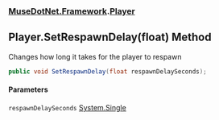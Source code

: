 ### [MuseDotNet.Framework](./MuseDotNet-Framework.md 'MuseDotNet.Framework').[Player](./Player.md 'MuseDotNet.Framework.Player')
## Player.SetRespawnDelay(float) Method
Changes how long it takes for the player to respawn  
```csharp
public void SetRespawnDelay(float respawnDelaySeconds);
```
#### Parameters
<a name='MuseDotNet-Framework-Player-SetRespawnDelay(float)-respawnDelaySeconds'></a>
`respawnDelaySeconds` [System.Single](https://docs.microsoft.com/en-us/dotnet/api/System.Single 'System.Single')  
  
